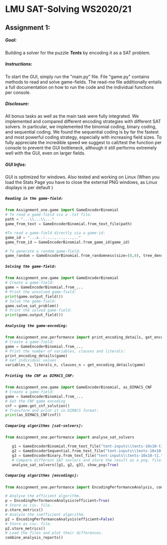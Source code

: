# LMU SAT-Solving WS2020/21

## Assignment 1: 
##### Goal:
Building a solver for the puzzle **_Tents_** by encoding it as a SAT problem.

##### Instructions:
To start the GUI, simply run the "main.py" file.
File "game.py" contains methods to read and solve game-fields.
The read-me file additionally entails a full documentation on how to run the code and the individual functions per console.
##### Disclosure:
All bonus tasks as well as the main task were fully integrated.
We implemented and compared different encoding strategies with different SAT solvers.
In particular, we implemented the binomial coding, binary coding, and sequential coding. We found the
sequential coding is by far the fastest and most powerful coding strategy, especially with increasing field sizes. 
To fully appreciate the incredible speed we suggest to call/test the function per console to prevent the GUI bottleneck, 
although it still performs extremely well with the GUI, even on larger fields.

##### GUI Infos:
GUI is optimized for windows. Also tested and working on Linux (When you load the Stats Page you have to close the external PNG windows,
as Linux displays is per default )

##### `Reading in the game-field:`
 ```python
from Assignment_one.game import GameEncoderBinomial
# To read a game-field via a .txt file:
path = "...\\...\\..."
game_from_text = GameEncoderBinomial.from_text_file(path)

#To read a game-field directly via a game-id:
game_id = "...x..:....,...,...,.."
game_from_id = GameEncoderBinomial.from_game_id(game_id)

# To generate a random game-field:
game_random = GameEncoderBinomial.from_randomness(size=(8,8), tree_density=0.5).
```
##### `Solving the game-field:`

 ```python
from Assignment_one.game import GameEncoderBinomial
# Create a game-field:
game = GameEncoderBinomial.from_...
# Print the unsolved game-field:
print(game.output_field())
# Solve the game-field:
game.solve_sat_problem()
# Print the solved game-field:
print(game.output_field())
```

##### `Analysing the game-encoding:`

 ```python
from Assignment_one.performance import print_encoding_details, get_encoding_details
# Create a game-field:
game = GameEncoderBinomial.from_...
# Print the number of variables, clauses and literals:
print_encoding_details(game)
# Get individual values
variables_n, literals_n, clauses_n = get_encoding_details(game)
```
##### `Printing the CNF as DIMACS_CNF:`

 ```python
from Assignment_one.game import GameEncoderBinomial, as_DIMACS_CNF
# Create a game-field:
game = GameEncoderBinomial.from_...
# Get the CNF game encoding
cnf = game.get_cnf_solution()
# Transform and print it in DIMACS format:
print(as_DIMACS_CNF(cnf))
```
##### `Comparing algorithms [sat-solvers]:`

 ```python
from Assignment_one.performance import analyse_sat_solvers

    g1 = GameEncoderBinomial.from_text_file("tent-inputs\\tents-10x10-t1.txt")
    g2 = GameEncoderSequential.from_text_file("tent-inputs\\tents-10x10-t1.txt")
    g3 = GameEncoderBinary.from_text_file("tent-inputs\\tents-10x10-t1.txt")
    # Compare different SAT sovlers and store the result as a png. file.
    analyse_sat_solvers([g1, g2, g3], show_png=True)
```

##### `Comparing algorithms [encodings]:`

 ```python
from Assignment_one.performance import EncodingPerformanceAnalysis, combine_analysis_reports

# Analyse the efficient algorithm.
p = EncodingPerformanceAnalysis(efficient=True)
# Store as csv. file.
p.store_metrics()
# Analyse the inefficient algorithm.
p2 = EncodingPerformanceAnalysis(efficient=False)
# Store as csv. file.
p2.store_metrics()
# Load the files and plot their differences.
combine_analysis_reports()
```